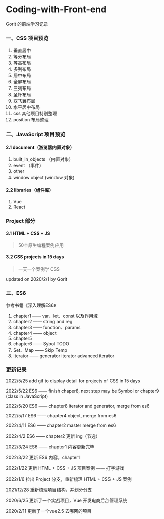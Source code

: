 # Coding-with-Front-end
Gorit 的前端学习记录 

### 一、CSS 项目预览  
1. 垂直居中 
2. 等分布局  
3. 等高布局 
4. 多列布局 
5. 居中布局 
6. 全屏布局 
7. 三列布局 
8. 圣杯布局 
9. 双飞翼布局 
10. 水平居中布局 
11. css 其他项目特别整理  
12. position 布局整理

### 二、JavaScript 项目预览  
#### 2.1 document（游览器内置对象）
1. built_in_objects （内置对象） 
2. event （事件）  
3. other  
4. window object (window 对象)  

#### 2.2 libraries（组件库）
1. Vue
2. React

### Project 部分 
#### 3.1 HTML + CSS + JS
> 50个原生编程案例应用

#### 3.2 CSS projects in 15 days
> 一天一个案例学 CSS


updated on 2020/2/1 by Gorit  

### 三、ES6
参考书籍《深入理解ES6》
1. chapter1 —— var、let、const 以及作用域
2. chapter2 —— string and reg
3. chapter3 —— function、params
4. chapter4 —— object  
5. chapter5
6. chapter6 —— Sybol TODO
7. Set、Map —— Skip Temp
8. Iterator —— generator iterator advanced iterator
### 更新记录  
2022/5/25 add gif to display detail for projects of CSS in 15 days

2022/5/22 ES6 —— finish chaper8, next step may be Symbol or chapter9 (class in JavaScript)

2022/5/20 ES6 —— chapter8 iterator and generator, merge from es6

2022/5/17 ES6 —— chapter4 object, merge from es6

2022/4/11 ES6 —— chapter2 master merge from es6

2022/4/2 ES6 —— chapter2 更新 ing（节选）

2022/3/24 ES6 —— chapter1 内容更新完毕

2022/3/22 更新 ES6 内容，chapter1

2022/1/22 更新 HTML + CSS + JS 项目案例 —— 打字游戏  

2022/1/6 拉出 Project 分支，重新梳理 HTML + CSS + JS 案例

2021/12/28 重新梳理项目结构，并划分分支

2020/6/25 更新了一个实战项目，Vue 开发电商后台管理系统  

2020/2/11 更新了一个vue2.5 去哪网的项目  